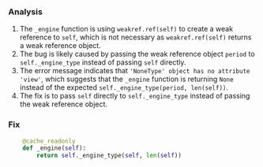 ### Analysis
1. The `_engine` function is using `weakref.ref(self)` to create a weak reference to `self`, which is not necessary as `weakref.ref(self)` returns a weak reference object.
2. The bug is likely caused by passing the weak reference object `period` to `self._engine_type` instead of passing `self` directly.
3. The error message indicates that `'NoneType' object has no attribute 'view'`, which suggests that the `_engine` function is returning `None` instead of the expected `self._engine_type(period, len(self))`.
4. The fix is to pass `self` directly to `self._engine_type` instead of passing the weak reference object.

### Fix
```python
    @cache_readonly
    def _engine(self):
        return self._engine_type(self, len(self))
```